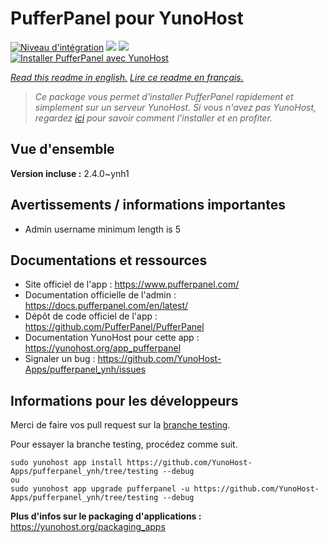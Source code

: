 # PufferPanel pour YunoHost

[![Niveau d'intégration](https://dash.yunohost.org/integration/pufferpanel.svg)](https://dash.yunohost.org/appci/app/pufferpanel) ![](https://ci-apps.yunohost.org/ci/badges/pufferpanel.status.svg) ![](https://ci-apps.yunohost.org/ci/badges/pufferpanel.maintain.svg)  
[![Installer PufferPanel avec YunoHost](https://install-app.yunohost.org/install-with-yunohost.svg)](https://install-app.yunohost.org/?app=pufferpanel)

*[Read this readme in english.](./README.md)*
*[Lire ce readme en français.](./README_fr.md)*

> *Ce package vous permet d'installer PufferPanel rapidement et simplement sur un serveur YunoHost.
Si vous n'avez pas YunoHost, regardez [ici](https://yunohost.org/#/install) pour savoir comment l'installer et en profiter.*

## Vue d'ensemble



**Version incluse :** 2.4.0~ynh1



## Avertissements / informations importantes

- Admin username minimum length is 5
## Documentations et ressources

* Site officiel de l'app : https://www.pufferpanel.com/
* Documentation officielle de l'admin : https://docs.pufferpanel.com/en/latest/
* Dépôt de code officiel de l'app : https://github.com/PufferPanel/PufferPanel
* Documentation YunoHost pour cette app : https://yunohost.org/app_pufferpanel
* Signaler un bug : https://github.com/YunoHost-Apps/pufferpanel_ynh/issues

## Informations pour les développeurs

Merci de faire vos pull request sur la [branche testing](https://github.com/YunoHost-Apps/pufferpanel_ynh/tree/testing).

Pour essayer la branche testing, procédez comme suit.
```
sudo yunohost app install https://github.com/YunoHost-Apps/pufferpanel_ynh/tree/testing --debug
ou
sudo yunohost app upgrade pufferpanel -u https://github.com/YunoHost-Apps/pufferpanel_ynh/tree/testing --debug
```

**Plus d'infos sur le packaging d'applications :** https://yunohost.org/packaging_apps